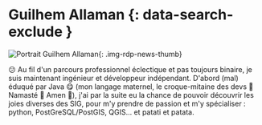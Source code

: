 # Guilhem Allaman {: data-search-exclude }

![Portrait Guilhem Allaman](https://cdn.geotribu.fr/img/internal/contributeurs/gall.jpg "Portrait Guilhem Allaman"){: .img-rdp-news-thumb}

:confused: Au fil d'un parcours professionnel éclectique et pas toujours binaire, je suis maintenant ingénieur et développeur indépendant. D'abord (mal) éduqué par Java :yum: (mon langage maternel, le croque-mitaine des devs :pray: Namasté :pray: Amen :pray:), j'ai par la suite eu la chance de pouvoir découvrir les joies diverses des SIG, pour m'y prendre de passion et m'y spécialiser : python, PostGreSQL/PostGIS, QGIS... et patati et patata.
